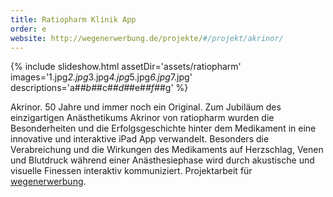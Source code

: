 ```yaml
---
title: Ratiopharm Klinik App
order: e
website: http://wegenerwerbung.de/projekte/#/projekt/akrinor/
---
```


{% include slideshow.html assetDir='assets/ratiopharm' images='1.jpg*2.jpg*3.jpg*4.jpg*5.jpg*6.jpg*7.jpg' descriptions='a#*#b#*#c#*#d#*#e#*#f#*#g' %}

Akrinor. 50 Jahre und immer noch ein Original. Zum Jubiläum des einzigartigen Anästhetikums Akrinor von ratiopharm wurden die Besonderheiten und die Erfolgsgeschichte hinter dem Medikament in eine innovative und interaktive iPad App verwandelt. Besonders die Verabreichung und die Wirkungen des Medikaments auf Herzschlag, Venen und Blutdruck während einer Anästhesiephase wird durch akustische und visuelle Finessen interaktiv kommuniziert. Projektarbeit für [wegenerwerbung](http://www.wegenerwerbung.de/).

